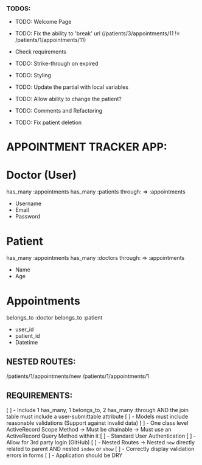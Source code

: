 ### TODOS:
- TODO: Welcome Page
- TODO: Fix the ability to 'break' url (/patients/3/appointments/11 != /patients/1/appointments/11)
- Check requirements

- TODO: Strike-through on expired
- TODO: Styling
- TODO: Update the partial with local variables
- TODO: Allow ability to change the patient?
- TODO: Comments and Refactoring
- TODO: Fix patient deletion


# APPOINTMENT TRACKER APP:
# Doctor (User)
has_many :appointments
has_many :patients through: => :appointments
- Username
- Email
- Password

# Patient
has_many :appointments
has_many :doctors through: => :appointments
- Name
- Age

# Appointments
belongs_to :doctor
belongs_to :patient
- user_id
- patient_id
- Datetime

## NESTED ROUTES:
/patients/1/appointments/new
/patients/1/appointments/1



## REQUIREMENTS:
[ ] - Include 1 has_many, 1 belongs_to, 2 has_many :through AND the join table must include a user-submittable attribute
[ ] - Models must include reasonable validations (Support against invalid data)
[ ] - One class level ActiveRecord Scope Method -> Must be chainable -> Must use an ActiveRecord Query Method within it
[ ] - Standard User Authentication
[ ] - Allow for 3rd party login (GitHub)
[ ] - Nested Routes -> Nested `new` directly related to parent AND nested `index` or `show`
[ ] - Correctly display validation errors in forms
[ ] - Application should be DRY